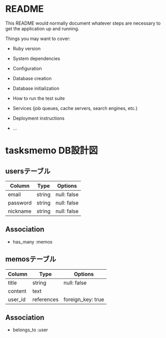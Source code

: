 # README

This README would normally document whatever steps are necessary to get the
application up and running.

Things you may want to cover:

* Ruby version

* System dependencies

* Configuration

* Database creation

* Database initialization

* How to run the test suite

* Services (job queues, cache servers, search engines, etc.)

* Deployment instructions

* ...

# tasksmemo DB設計図
## usersテーブル
|Column|Type|Options|
|------|----|-------|
|email|string|null: false|
|password|string|null: false|
|nickname|string|null: false|

## Association
- has_many :memos


## memosテーブル
|Column|Type|Options|
|------|----|-------|
|title|string|null: false|
|content|text|
|user_id|references|foreign_key: true|

## Association
- belongs_to :user